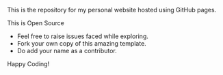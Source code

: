 This is the repository for my personal website hosted using GitHub pages.

This is Open Source

- Feel free to raise issues faced while exploring.<br />
- Fork your own copy of this amazing template.<br />
- Do add your name as a contributor.<br />


Happy Coding!
